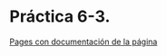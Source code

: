 # Práctica 6-3. 

[Pages con documentación de la página](https://albert0pb.github.io/PerezBernabeu_Alberto_DAW_UD6_P3/)
